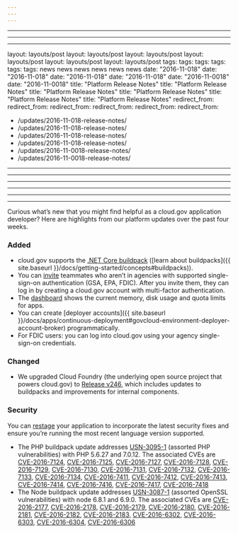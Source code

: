 ```yaml
---
---
---
```

---
---
---
layout: layouts/post
layout: layouts/post
layout: layouts/post
layout: layouts/post
layout: layouts/post
layout: layouts/post
tags:
tags:
tags:
tags:
tags:
tags:
  news
  news
  news
  news
  news
  news
date: "2016-11-018"
date: "2016-11-018"
date: "2016-11-018"
date: "2016-11-018"
date: "2016-11-0018"
date: "2016-11-0018"
title: "Platform Release Notes"
title: "Platform Release Notes"
title: "Platform Release Notes"
title: "Platform Release Notes"
title: "Platform Release Notes"
title: "Platform Release Notes"
redirect_from:
redirect_from:
redirect_from:
redirect_from:
redirect_from:
redirect_from:
  - /updates/2016-11-018-release-notes/
  - /updates/2016-11-018-release-notes/
  - /updates/2016-11-018-release-notes/
  - /updates/2016-11-018-release-notes/
  - /updates/2016-11-0018-release-notes/
  - /updates/2016-11-0018-release-notes/
---
---
---
---
---
---

Curious what’s new that you might find helpful as a cloud.gov application developer? Here are highlights from our platform updates over the past four weeks.
<!--more-->

### Added
- cloud.gov supports the [.NET Core buildpack](https://docs.cloudfoundry.org/buildpacks/dotnet-core/index.html) ([learn about buildpacks]({{ site.baseurl }}/docs/getting-started/concepts#buildpacks)).
- You can [invite](https://account.fr.cloud.gov/invite) teammates who aren’t in agencies with supported single-sign-on authentication (GSA, EPA, FDIC). After you invite them, they can log in by creating a cloud.gov account with multi-factor authentication.
- The [dashboard](https://dashboard.fr.cloud.gov) shows the current memory, disk usage and quota limits for apps.
- You can create [deployer accounts]({{ site.baseurl }}/docs/apps/continuous-deployment#govcloud-environment-deployer-account-broker) programmatically.
- For FDIC users: you can log into cloud.gov using your agency single-sign-on credentials.

### Changed
- We upgraded Cloud Foundry (the underlying open source project that powers cloud.gov) to [Release v246](https://github.com/cloudfoundry/cf-release/releases/tag/v246), which includes updates to buildpacks and improvements for internal components.

### Security
You can [restage](https://docs.cloudfoundry.org/devguide/deploy-apps/start-restart-restage.html#restage) your application to incorporate the latest security fixes and ensure you’re running the most recent language version supported.

- The PHP buildpack update addresses [USN-3095-1](https://www.ubuntu.com/usn/usn-3095-1/) (assorted PHP vulnerabilities) with PHP 5.6.27 and 7.0.12. The associated CVEs are [CVE-2016-7124](https://ubuntu.com/security/CVE-2016-7124), [CVE-2016-7125](https://ubuntu.com/security/CVE-2016-7125), [CVE-2016-7127](https://ubuntu.com/security/CVE-2016-7127), [CVE-2016-7128](https://ubuntu.com/security/CVE-2016-7128), [CVE-2016-7129](https://ubuntu.com/security/CVE-2016-7129), [CVE-2016-7130](https://ubuntu.com/security/CVE-2016-7130), [CVE-2016-7131](https://ubuntu.com/security/CVE-2016-7131), [CVE-2016-7132](https://ubuntu.com/security/CVE-2016-7132), [CVE-2016-7133](https://ubuntu.com/security/CVE-2016-7133), [CVE-2016-7134](https://ubuntu.com/security/CVE-2016-7134), [CVE-2016-7411](https://ubuntu.com/security/CVE-2016-7411), [CVE-2016-7412](https://ubuntu.com/security/CVE-2016-7412), [CVE-2016-7413](https://ubuntu.com/security/CVE-2016-7413), [CVE-2016-7414](https://ubuntu.com/security/CVE-2016-7414), [CVE-2016-7416](https://ubuntu.com/security/CVE-2016-7416), [CVE-2016-7417](https://ubuntu.com/security/CVE-2016-7418), [CVE-2016-7418](https://ubuntu.com/security/CVE-2016-7418)
- The Node buildpack update addresses [USN-3087-1](https://www.ubuntu.com/usn/usn-3087-1/) (assorted OpenSSL vulnerabilities) with node 6.8.1 and 6.9.0. The associated CVEs are [CVE-2016-2177](https://ubuntu.com/security/CVE-2016-2177), [CVE-2016-2178](https://ubuntu.com/security/CVE-2016-2178), [CVE-2016-2179](https://ubuntu.com/security/CVE-2016-2179), [CVE-2016-2180](https://ubuntu.com/security/CVE-2016-2180), [CVE-2016-2181](https://ubuntu.com/security/CVE-2016-2181), [CVE-2016-2182](https://ubuntu.com/security/CVE-2016-2182), [CVE-2016-2183](https://ubuntu.com/security/CVE-2016-2183), [CVE-2016-6302](https://ubuntu.com/security/CVE-2016-6302), [CVE-2016-6303](https://ubuntu.com/security/CVE-2016-6303), [CVE-2016-6304](https://ubuntu.com/security/CVE-2016-6304), [CVE-2016-6306](https://ubuntu.com/security/CVE-2016-6306)
